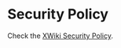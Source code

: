 # Security Policy

Check the [XWiki Security Policy](https://dev.xwiki.org/xwiki/bin/view/Community/SecurityPolicy/).
